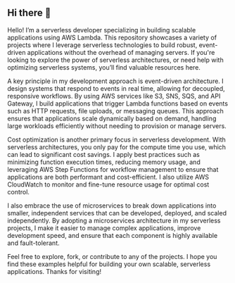 ## Hi there 👋

Hello! I’m a serverless developer specializing in building scalable applications using AWS Lambda. This repository showcases a variety of projects where I leverage serverless technologies to build robust, event-driven applications without the overhead of managing servers. If you're looking to explore the power of serverless architectures, or need help with optimizing serverless systems, you’ll find valuable resources here.

A key principle in my development approach is event-driven architecture. I design systems that respond to events in real time, allowing for decoupled, responsive workflows. By using AWS services like S3, SNS, SQS, and API Gateway, I build applications that trigger Lambda functions based on events such as HTTP requests, file uploads, or messaging queues. This approach ensures that applications scale dynamically based on demand, handling large workloads efficiently without needing to provision or manage servers.

Cost optimization is another primary focus in serverless development. With serverless architectures, you only pay for the compute time you use, which can lead to significant cost savings. I apply best practices such as minimizing function execution times, reducing memory usage, and leveraging AWS Step Functions for workflow management to ensure that applications are both performant and cost-efficient. I also utilize AWS CloudWatch to monitor and fine-tune resource usage for optimal cost control.

I also embrace the use of microservices to break down applications into smaller, independent services that can be developed, deployed, and scaled independently. By adopting a microservices architecture in my serverless projects, I make it easier to manage complex applications, improve development speed, and ensure that each component is highly available and fault-tolerant.

Feel free to explore, fork, or contribute to any of the projects. I hope you find these examples helpful for building your own scalable, serverless applications. Thanks for visiting!


